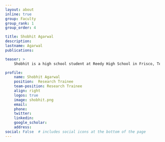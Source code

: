 ```yaml
---
layout: about
inline: true
group: Faculty
group_rank: 1
group_order: 4

title: Shobhit Agarwal
description:  
lastname: Agarwal
publications:  

teaser: >
    Shobhit is a high school student at Reedy High School in Frisco, Texas. Previously, he worked at Ambience Healthcare on natural language processing algorithms and at Case Western Reserve University’s Brain Image Computing Laboratory (BrIC), where he worked on self-supervised imaging algorithms for whole slide image analysis. His research interests lie in few-shot learning, multimodal models, and machine learning interpretability.   

profile:
    name: Shobhit Agarwal
    position:  Research Trainee
    team-position: Research Trainee
    align: right
    logos: true
    image: shobhit.png
    email:
    phone:  
    twitter:
    linkedin:
    google_scholar:
    address:
social: False  # includes social icons at the bottom of the page        
---
```

